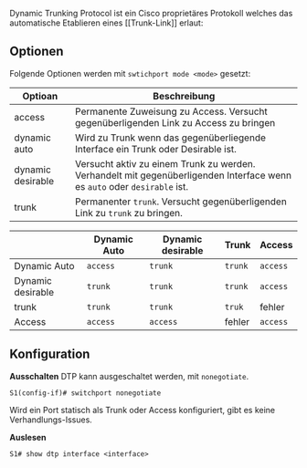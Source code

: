 Dynamic Trunking Protocol ist ein Cisco proprietäres Protokoll welches das automatische Etablieren eines [[Trunk-Link]] erlaut:


## Optionen
Folgende Optionen werden mit `swtichport mode <mode>` gesetzt:

| Optioan           | Beschreibung                                                                                                             |
| ----------------- | ------------------------------------------------------------------------------------------------------------------------ |
| access            | Permanente Zuweisung zu Access. Versucht gegenüberligenden Link zu Access zu bringen                                     |
| dynamic auto      | Wird zu Trunk wenn das gegenüberliegende Interface ein Trunk oder Desirable ist.                                         |
| dynamic desirable | Versucht aktiv zu einem Trunk zu werden. Verhandelt mit gegenüberligenden Interface wenn es `auto` oder `desirable` ist. |
| trunk             | Permanenter `trunk`. Versucht gegenüberligenden Link zu `trunk` zu bringen.                                              |

|                   | Dynamic Auto | Dynamic desirable | Trunk   | Access   |
| ----------------- | ------------ | ----------------- | ------- | -------- |
| Dynamic Auto      | `access`     | `trunk`           | `trunk` | `access` |
| Dynamic desirable | `trunk`      | `trunk`           | `trunk` | `access` |
| trunk             | `trunk`      | `trunk`           | `truk`  | fehler   |
| Access            | `access`     | `access`          | fehler  | `access` |


## Konfiguration
**Ausschalten**
DTP kann ausgeschaltet werden, mit `nonegotiate`.
```
S1(config-if)# switchport nonegotiate
```
Wird ein Port statisch als Trunk oder Access konfiguriert, gibt es keine Verhandlungs-Issues.

**Auslesen**
```
S1# show dtp interface <interface>
```

